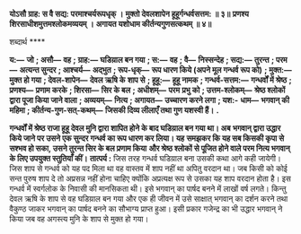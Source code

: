 **योऽसौ ग्राह: स वै सद्य: परमाश्चर्यरूपधृक् ।** **मुक्तो देवलशापेन हूहूर्गन्धर्वसत्तम: ॥ ३॥** **प्रणश्य शिरसाधीशमुत्तमश्लोकमव्ययम् ।** **अगायत यशोधाम कीर्तन्यगुणसत्कथम् ॥ ४॥** 

शब्दार्थ **** 

**य:—** **जो** **; असौ—** **वह** **; ग्राह:—** **घडिय़ाल बन गया** **; स:—** **वह** **; वै—** **निस्सन्देह** **; सद्य:—** **तुरन्त** **; परम—** **अत्यन्त सुन्दर** **; आश्चर्य—** **अद्भुत** **; रूप-धृक्—** **रूप धारण किये (अपने मूल गन्धर्व रूप को)** **; मुक्त:—** **मुक्त हो गया** **; देवल-शापेन—** **देवल ऋषि के** **शाप से** **; हूहू:—** **हूहू नामक** **; गन्धर्व-सत्तम:—** **गन्धर्वों में श्रेष्ठ** **; प्रणश्य—** **प्रणाम करके** **; शिरसा—** **सिर के बल** **; अधीशम्—** **परम** **प्रभु को** **; उत्तम-श्लोकम्—** **श्रेष्ठ श्लोकों द्वारा पूजा किया जाने वाला** **; अव्ययम्—** **नित्य** **; अगायत—** **उच्चारण करने लगा** **; यश:-** **धाम—** **भगवान् की महिमा** **; कीर्तन्य-गुण-सत्-कथम्—** **जिसकी दिव्य लीलाएँ तथा गुण यशस्वी हैं।** **.** 

**गन्धर्वों में श्रेष्ठ राजा हूहू देवल मुनि द्वारा शापित होने के बाद घडिय़ाल बन गया था। अब** **भगवान् द्वारा उद्धार किये जाने पर उसने एक सुन्दर गन्धर्व का रूप धारण कर लिया। यह** **समझकर कि यह सब किसकी कृपा से सश्भव हो सका, उसने तुरन्त सिर के बल प्रणाम किया** **और श्रेष्ठ श्लोकों से पूजित होने वाले परम नित्य भगवान् के लिए उपयुक्त स्तुतियाँ कीं।** **तात्पर्य :** जिस तरह गन्धर्व घडिय़ाल बना उसकी कथा आगे कही जायेगी। जिस शाप से गन्धर्व को यह पद मिला था वह वास्तव में शाप नहीं था अपितु वरदान था। जब किसी को कोई सन्त पुरुष शाप दे तो अप्रसन्न नहीं होना चाहिए क्योंकि अप्रत्यक्ष रूप से उसका यह शाप वरदान होता है। इस गन्धर्व में स्वर्गलोक के निवासी की मानसिकता थी। इसे भगवान् का पार्षद बनने में लाखों वर्ष लगते। किन्तु देवल ऋषि के शाप से वह घडिय़ाल बन गया और एक ही जीवन में उसे साक्षात् भगवान् का दर्शन करने तथा वैकुण्ठ जाकर भगवान् का पार्षद बनने का सौभाग्य प्राप्त हुआ। इसी प्रकार गजेन्द्र का भी उद्धार भगवान् ने किया जब वह अगस्त्य मुनि के शाप से मुक्त हो गया।  